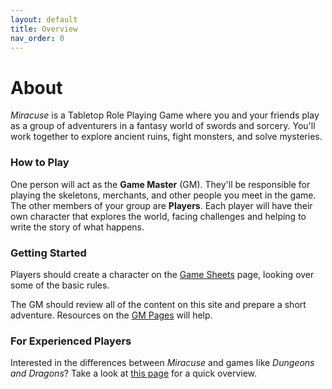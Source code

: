 ```yaml
---
layout: default
title: Overview
nav_order: 0
---
```


# About

_Miracuse_ is a Tabletop Role Playing Game where you and your friends play as a group of adventurers in a fantasy world of swords and sorcery. You'll work together to explore ancient ruins, fight monsters, and solve mysteries.

### How to Play

One person will act as the **Game Master** (GM). They'll be responsible for playing the skeletons, merchants, and other people you meet in the game. The other members of your group are **Players**. Each player will have their own character that explores the world, facing challenges and helping to write the story of what happens.

### Getting Started

Players should create a character on the [Game Sheets](docs/game_sheets.html) page, looking over some of the basic rules.

The GM should review all of the content on this site and prepare a short adventure. Resources on the [GM Pages](docs/gm_pages/index.md) will help.

### For Experienced Players

Interested in the differences between _Miracuse_ and games like _Dungeons and Dragons_? Take a look at [this page](docs/more/system_design/about_the_system.md) for a quick overview.